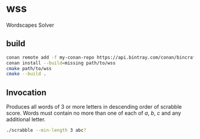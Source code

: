 # wss
Wordscapes Solver

## build

```sh
conan remote add -f my-conan-repo https://api.bintray.com/conan/bincrafters/public-conan
conan install --build=missing path/to/wss
cmake path/to/wss
cmake --build .
```

## Invocation

Produces all words of 3 or more letters in descending order of scrabble score.
Words must contain no more than one of each of *a*, *b*, *c* and any additional
letter.

```sh
./scrabble --min-length 3 abc?
```
